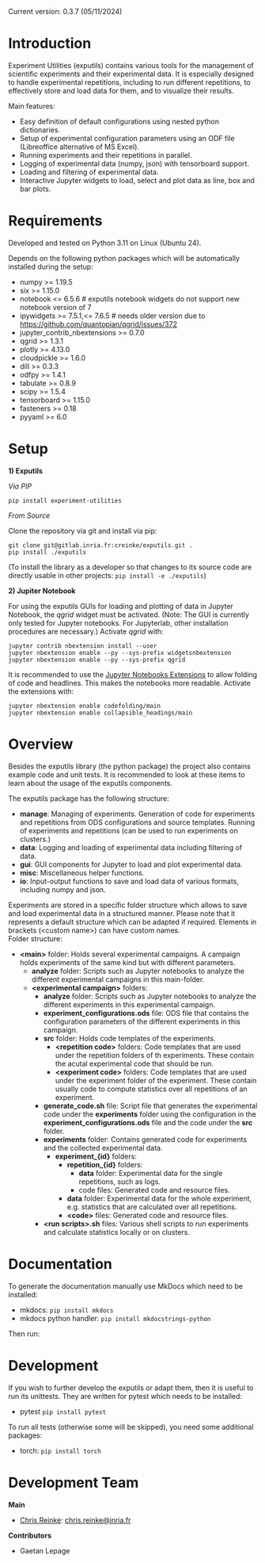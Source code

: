 Current version: 0.3.7 (05/11/2024)

# Introduction

Experiment Utilities (exputils) contains various tools for the management of scientific experiments and their experimental data.
It is especially designed to handle experimental repetitions, including to run different repetitions, to effectively store and load data for them, and to visualize their results.  
 
Main features:
* Easy definition of default configurations using nested python dictionaries.
* Setup of experimental configuration parameters using an ODF file (Libreoffice alternative of MS Excel).
* Running experiments and their repetitions in parallel.
* Logging of experimental data (numpy, json) with tensorboard support.
* Loading and filtering of experimental data.
* Interactive Jupyter widgets to load, select and plot data as line, box and bar plots.  

# <a name="requirements"></a>Requirements

Developed and tested on Python 3.11 on Linux (Ubuntu 24).

Depends on the following python packages which will be automatically installed during the setup:
* numpy >= 1.19.5
* six >= 1.15.0
* notebook <= 6.5.6  # exputils notebook widgets do not support new notebook version of 7
* ipywidgets >= 7.5.1,<= 7.6.5  # needs older version due to https://github.com/quantopian/qgrid/issues/372
* jupyter_contrib_nbextensions >= 0.7.0
* qgrid >= 1.3.1
* plotly >= 4.13.0
* cloudpickle >= 1.6.0
* dill >= 0.3.3
* odfpy >= 1.4.1
* tabulate >= 0.8.9
* scipy >= 1.5.4
* tensorboard >= 1.15.0
* fasteners >= 0.18
* pyyaml >= 6.0


# <a name="setup"></a>Setup

__1) Exputils__

*Via PIP*

    pip install experiment-utilities

*From Source*

Clone the repository via git and install via pip:
    
    git clone git@gitlab.inria.fr:creinke/exputils.git .
    pip install ./exputils

(To install the library as a developer so that changes to its source code are directly usable in other projects:
`pip install -e ./exputils`)


__2) Jupiter Notebook__

For using the exputils GUIs for loading and plotting of data in Jupyter Notebook, the *qgrid* widget must be activated.
(Note: The GUI is currently only tested for Jupyter notebooks. For Jupyterlab, other installation procedures are necessary.)
Activate *qgrid* with:

    jupyter contrib nbextension install --user
    jupyter nbextension enable --py --sys-prefix widgetsnbextension
    jupyter nbextension enable --py --sys-prefix qgrid

It is recommended to use the [Jupyter Notebooks Extensions](https://github.com/ipython-contrib/jupyter_contrib_nbextensions) to allow folding of code and headlines.
This makes the notebooks more readable.
Activate the extensions with:

    jupyter nbextension enable codefolding/main
    jupyter nbextension enable collapsible_headings/main


# <a name="overview"></a>Overview

Besides the exputils library (the python package) the project also contains example code and unit tests. 
It is recommended to look at these items to learn about the usage of the exputils components. 

The exputils package has the following structure:
 - **manage**: Managing of experiments. Generation of code for experiments and repetitions from ODS configurations and source templates. Running of experiments and repetitions (can be used to run experiments on clusters.)   
 - **data**: Logging and loading of experimental data including filtering of data. 
 - **gui**: GUI components for Jupyter to load and plot experimental data.
 - **misc**: Miscellaneous helper functions.
 - **io**: Input-output functions to save and load data of various formats, including numpy and json.

Experiments are stored in a specific folder structure which allows to save and load experimental data in a structured manner.
Please note that  it represents a default structure which can be adapted if required.
Elements in brackets (\<custom name>\) can have custom names.   
Folder structure:
 * **\<main\>** folder: Holds several experimental campaigns. A campaign holds experiments of the same kind but with different parameters.
    * **analyze** folder: Scripts such as Jupyter notebooks to analyze the different experimental campaigns in this main-folder.
    * **\<experimental campaign\>** folders:
        * **analyze** folder: Scripts such as Jupyter notebooks to analyze the different experiments in this experimental campaign. 
        * **experiment_configurations.ods** file: ODS file that contains the configuration parameters of the different experiments in this campaign.
        * **src** folder: Holds code templates of the experiments.
            * **\<repetition code\>** folders: Code templates that are used under the repetition folders of th experiments. These contain the acutal experimental code that should be run.
            * **\<experiment code\>** folders: Code templates that are used under the experiment folder of the experiment. These contain usually code to compute statistics over all repetitions of an experiment.
        * **generate_code.sh** file: Script file that generates the experimental code under the **experiments** folder using the configuration in the **experiment_configurations.ods** file and the code under the **src** folder.               
        * **experiments** folder: Contains generated code for experiments and the collected experimental data.
            * **experiment_{id}** folders:
                * **repetition_{id}** folders:
                    * **data** folder: Experimental data for the single repetitions, such as logs.
                    * code files: Generated code and resource files.
                * **data** folder: Experimental data for the whole experiment, e.g. statistics that are calculated over all repetitions.   
                * **\<code\>** files: Generated code and resource files.
        * **\<run scripts\>.sh** files: Various shell scripts to run experiments and calculate statistics locally or on clusters.


# <a name="Development"></a>Documentation

To generate the documentation manually use MkDocs which need to be installed: 
 * mkdocs: `pip install mkdocs`
 * mkdocs python handler: `pip install mkdocstrings-python`

Then run:







# <a name="Development"></a>Development

If you wish to further develop the exputils or adapt them, then it is useful to run its unittests.
They are written for pytest which needs to be installed:
 * pytest `pip install pytest`

To run all tests (otherwise some will be skipped), you need some additional packages:
 * torch: `pip install torch` 


# <a name="team-members"></a>Development Team

__Main__

* [Chris Reinke](http:www.scirei.net): <chris.reinke@inria.fr>

__Contributors__

 * Gaetan Lepage